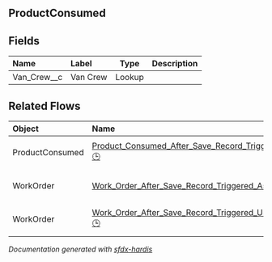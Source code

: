 ## ProductConsumed

<!-- Object description -->

## Fields

| Name      | Label | Type | Description |
| :-------- | :---- | :--: | :---------- | 
| Van_Crew__c | Van Crew | Lookup | <!-- --> |


## Related Flows

| Object | Name      | Type | Description |
| :----  | :-------- | :--: | :---------- | 
| ProductConsumed | [Product_Consumed_After_Save_Record_Triggered_Reset_Quantity_on_Hand](../flows/Product_Consumed_After_Save_Record_Triggered_Reset_Quantity_on_Hand.md) [🕒](../flows/Product_Consumed_After_Save_Record_Triggered_Reset_Quantity_on_Hand-history.md) |  Record After Save | <!-- --> |
| WorkOrder | [Work_Order_After_Save_Record_Triggered_Assign_Products_Consumed](../flows/Work_Order_After_Save_Record_Triggered_Assign_Products_Consumed.md) |  Record After Save | <!-- --> |
| WorkOrder | [Work_Order_After_Save_Record_Triggered_Unassign_Products_Consumed](../flows/Work_Order_After_Save_Record_Triggered_Unassign_Products_Consumed.md) [🕒](../flows/Work_Order_After_Save_Record_Triggered_Unassign_Products_Consumed-history.md) |  Record After Save | <!-- --> |


_Documentation generated with [sfdx-hardis](https://sfdx-hardis.cloudity.com)_

